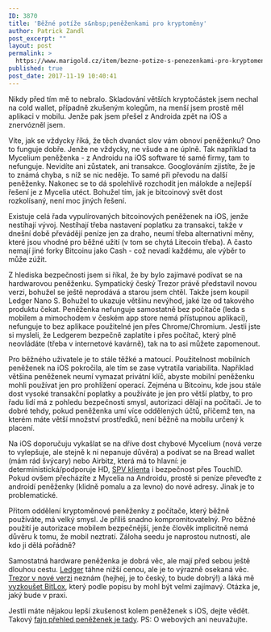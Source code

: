 ```yaml
---
ID: 3870
title: 'Běžné potíže s&nbsp;peněženkami pro kryptoměny'
author: Patrick Zandl
post_excerpt: ""
layout: post
permalink: >
  https://www.marigold.cz/item/bezne-potize-s-penezenkami-pro-kryptomeny
published: true
post_date: 2017-11-19 10:40:41
---
```

<p>Nikdy před tím mě to nebralo. Skladování větších kryptočástek jsem nechal na cold wallet, případně zkušeným kolegům, na menší jsem prostě měl aplikaci v mobilu. Jenže pak jsem přešel z Androida zpět na iOS a znervózněl jsem. </p><!--more--><p>Víte, jak se vždycky říká, že těch dvanáct slov vám obnoví peněženku? Ono to funguje dobře. Jenže ne vždycky, ne všude a ne úplně. Tak například ta Mycelium peněženka - z Androidu na iOS software té samé firmy, tam to nefunguje. Nevidíte ani zůstatek, ani transakce. Googlováním zjistíte, že je to známá chyba, s níž se nic neděje. To samé při převodu na další peněženky. Nakonec se to dá spolehlivě rozchodit jen málokde a nejlepší řešení je z Mycelia utéct. Bohužel tím, jak je bitcoinový svět dost rozkolísaný, není moc jiných řešení.</p>
<p>Existuje celá řada vypulírovaných bitcoinových peněženek na iOS, jenže nestíhají vývoj. Nestíhají třeba nastavení poplatku za transakci, takže v dnešní době převádějí peníze jen za draho, neumí třeba alternativní měny, které jsou vhodné pro běžné užití (v tom se chytá Litecoin třeba). A často nemají jiné forky Bitcoinu jako Cash - což nevadí každému, ale výběr to může zúžit.</p>
<p>Z hlediska bezpečnosti jsem si říkal, že by bylo zajímavé podívat se na hardwarovou peněženku. Sympatický český Trezor právě představil novou verzi, bohužel se ještě neprodává a starou jsem chtěl. Takže jsem koupil Ledger Nano S. Bohužel to ukazuje většinu nevýhod, jaké lze od takového produktu čekat. Peněženka nefunguje samostatně bez počítače (leda s mobilem a mimochodem v českém app store nemá přístupnou aplikaci), nefunguje to bez aplikace použitelné jen přes Chrome/Chromium. Jestli jste si mysleli, že Ledgerem bezpečně zaplatíte i přes počítač, který plně neovládáte (třeba v internetové kavárně), tak na to asi můžete zapomenout.</p>
<p>Pro běžného uživatele je to stále těžké a matoucí. Použitelnost mobilních peněženek na iOS pokročila, ale tím se zase vytratila variabilita. Například většina peněženek neumí vymazat privátní klíč, abyste mobilní peněženku mohli používat jen pro prohlížení operací. Zejména u Bitcoinu, kde jsou stále dost vysoké transakční poplatky a používáte je jen pro větší platby, to pro řadu lidí má z pohledu bezpečnosti smysl, autorizaci dělají na počítači. Je to dobré tehdy, pokud peněženka umí více oddělených účtů, přičemž ten, na kterém máte větší množství prostředků, není běžně na mobilu určený k placení.</p>
<p>Na iOS doporučuju vykašlat se na dříve dost chybové Mycelium (nová verze to vylepšuje, ale stejně k ní nepanuje důvěra) a podívat se na Bread wallet (mám rád švýcary) nebo Airbitz, která má to hlavní: je deterministická/podporuje HD, <a href="https://en.bitcoin.it/wiki/Scalability#Simplified_payment_verification">SPV klienta</a> i bezpečnost přes TouchID. Pokud ovšem přecházíte z Mycelia na Androidu, prostě si peníze převeďte z androidí peněženky (klidně pomalu a za levno) do nové adresy. Jinak je to problematické.</p>
<p>Přitom oddělení kryptoměnové peněženky z počítače, který běžně používáte, má velký smysl. Je příliš snadno kompromitovatelný. Pro běžné použití je autorizace mobilem bezpečnější, jenže člověk implicitně nemá důvěru k tomu, že mobil neztratí. Záloha seedu je naprostou nutností, ale kdo ji dělá pořádně?</p>
<p>Samostatná hardware peněženka je dobrá věc, ale mají před sebou ještě dlouhou cestu. <a href="https://www.ledgerwallet.com">Ledger</a> táhne nižší cenou, ale je to výrazně osekaná věc. <a href="https://trezor.io">Trezor v nové verzi</a> neznám (hejhej, je to český, to bude dobrý!) a láká mě <a href="https://www.bitlox.com/">vyzkoušet BitLox</a>, který podle popisu by mohl být velmi zajímavý. Otázka je, jaký bude v praxi.</p>
<p>Jestli máte nějakou lepší zkušenost kolem peněženek s iOS, dejte vědět. Takový <a href="https://docs.google.com/document/d/1MJRW_rJ3D1JSOA8EX-AjPIky396cOp3ccA3X3yDBFhs/edit">fajn přehled peněženek je tady</a>. PS: O webových ani neuvažujte. </p>